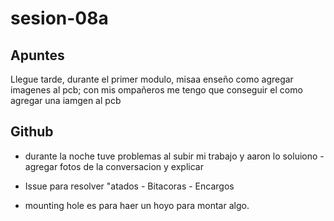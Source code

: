 # sesion-08a

## Apuntes
Llegue tarde, durante el primer modulo, misaa enseño como agregar imagenes al pcb; con mis ompañeros me tengo que conseguir el como agregar una iamgen al pcb

## Github
- durante la noche tuve problemas al subir mi trabajo y aaron lo soluiono - agregar fotos de la conversacion y explicar
- Issue para resolver "atados - Bitacoras - Encargos

- mounting hole es para haer un hoyo para montar algo.
